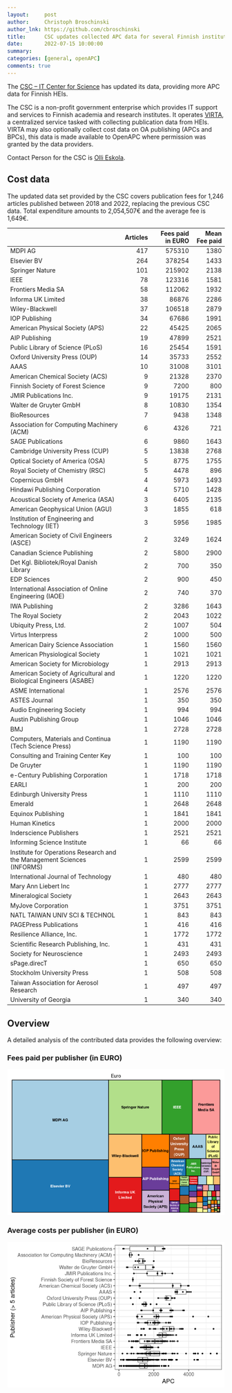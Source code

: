 ```yaml
---
layout:     post
author:     Christoph Broschinski
author_lnk: https://github.com/cbroschinski
title:      CSC updates collected APC data for several Finnish institutions
date:       2022-07-15 10:00:00
summary:    
categories: [general, openAPC]
comments: true
---
```





The [CSC – IT Center for Science](https://www.csc.fi/en/home) has updated its data, providing more APC data for Finnish HEIs.

The CSC is a non-profit government enterprise which provides IT support and services to Finnish academia and research institutes. It operates [VIRTA](https://wiki.eduuni.fi/display/cscvirtajtp/VIRTA+in+English), a centralized service tasked with collecting publication data from HEIs. VIRTA may also optionally collect cost data on OA publishing (APCs and BPCs), this data is made available to OpenAPC where permission was granted by the data providers.

Contact Person for the CSC is [Olli Eskola](mailto:olli.eskola@csc.fi).

## Cost data




The updated data set provided by the CSC covers publication fees for 1,246 articles published between 2018 and 2022, replacing the previous CSC data. Total expenditure amounts to 2,054,507€ and the average fee is 1,649€.



|                                                                        | Articles| Fees paid in EURO| Mean Fee paid|
|:-----------------------------------------------------------------------|--------:|-----------------:|-------------:|
|MDPI AG                                                                 |      417|            575310|          1380|
|Elsevier BV                                                             |      264|            378254|          1433|
|Springer Nature                                                         |      101|            215902|          2138|
|IEEE                                                                    |       78|            123316|          1581|
|Frontiers Media SA                                                      |       58|            112062|          1932|
|Informa UK Limited                                                      |       38|             86876|          2286|
|Wiley-Blackwell                                                         |       37|            106518|          2879|
|IOP Publishing                                                          |       34|             67686|          1991|
|American Physical Society (APS)                                         |       22|             45425|          2065|
|AIP Publishing                                                          |       19|             47899|          2521|
|Public Library of Science (PLoS)                                        |       16|             25454|          1591|
|Oxford University Press (OUP)                                           |       14|             35733|          2552|
|AAAS                                                                    |       10|             31008|          3101|
|American Chemical Society (ACS)                                         |        9|             21328|          2370|
|Finnish Society of Forest Science                                       |        9|              7200|           800|
|JMIR Publications Inc.                                                  |        9|             19175|          2131|
|Walter de Gruyter GmbH                                                  |        8|             10830|          1354|
|BioResources                                                            |        7|              9438|          1348|
|Association for Computing Machinery (ACM)                               |        6|              4326|           721|
|SAGE Publications                                                       |        6|              9860|          1643|
|Cambridge University Press (CUP)                                        |        5|             13838|          2768|
|Optical Society of America (OSA)                                        |        5|              8775|          1755|
|Royal Society of Chemistry (RSC)                                        |        5|              4478|           896|
|Copernicus GmbH                                                         |        4|              5973|          1493|
|Hindawi Publishing Corporation                                          |        4|              5710|          1428|
|Acoustical Society of America (ASA)                                     |        3|              6405|          2135|
|American Geophysical Union (AGU)                                        |        3|              1855|           618|
|Institution of Engineering and Technology (IET)                         |        3|              5956|          1985|
|American Society of Civil Engineers (ASCE)                              |        2|              3249|          1624|
|Canadian Science Publishing                                             |        2|              5800|          2900|
|Det Kgl. Bibliotek/Royal Danish Library                                 |        2|               700|           350|
|EDP Sciences                                                            |        2|               900|           450|
|International Association of Online Engineering (IAOE)                  |        2|               740|           370|
|IWA Publishing                                                          |        2|              3286|          1643|
|The Royal Society                                                       |        2|              2043|          1022|
|Ubiquity Press, Ltd.                                                    |        2|              1007|           504|
|Virtus Interpress                                                       |        2|              1000|           500|
|American Dairy Science Association                                      |        1|              1560|          1560|
|American Physiological Society                                          |        1|              1021|          1021|
|American Society for Microbiology                                       |        1|              2913|          2913|
|American Society of Agricultural and Biological Engineers (ASABE)       |        1|              1220|          1220|
|ASME International                                                      |        1|              2576|          2576|
|ASTES Journal                                                           |        1|               350|           350|
|Audio Engineering Society                                               |        1|               994|           994|
|Austin Publishing Group                                                 |        1|              1046|          1046|
|BMJ                                                                     |        1|              2728|          2728|
|Computers, Materials and Continua (Tech Science Press)                  |        1|              1190|          1190|
|Consulting and Training Center Key                                      |        1|               100|           100|
|De Gruyter                                                              |        1|              1190|          1190|
|e-Century Publishing Corporation                                        |        1|              1718|          1718|
|EARLI                                                                   |        1|               200|           200|
|Edinburgh University Press                                              |        1|              1110|          1110|
|Emerald                                                                 |        1|              2648|          2648|
|Equinox Publishing                                                      |        1|              1841|          1841|
|Human Kinetics                                                          |        1|              2000|          2000|
|Inderscience Publishers                                                 |        1|              2521|          2521|
|Informing Science Institute                                             |        1|                66|            66|
|Institute for Operations Research and the Management Sciences (INFORMS) |        1|              2599|          2599|
|International Journal of Technology                                     |        1|               480|           480|
|Mary Ann Liebert Inc                                                    |        1|              2777|          2777|
|Mineralogical Society                                                   |        1|              2643|          2643|
|MyJove Corporation                                                      |        1|              3751|          3751|
|NATL TAIWAN UNIV SCI & TECHNOL                                          |        1|               843|           843|
|PAGEPress Publications                                                  |        1|               416|           416|
|Resilience Alliance, Inc.                                               |        1|              1772|          1772|
|Scientific Research Publishing, Inc.                                    |        1|               431|           431|
|Society for Neuroscience                                                |        1|              2493|          2493|
|sPage.direcT                                                            |        1|               650|           650|
|Stockholm University Press                                              |        1|               508|           508|
|Taiwan Association for Aerosol Research                                 |        1|               497|           497|
|University of Georgia                                                   |        1|               340|           340|

## Overview

A detailed analysis of the contributed data provides the following overview:

### Fees paid per publisher (in EURO)

![plot of chunk tree_csc_2022_07_15_full](/figure/tree_csc_2022_07_15_full-1.png)

###  Average costs per publisher (in EURO)

![plot of chunk box_csc_2022_07_15_publisher_full](/figure/box_csc_2022_07_15_publisher_full-1.png)
